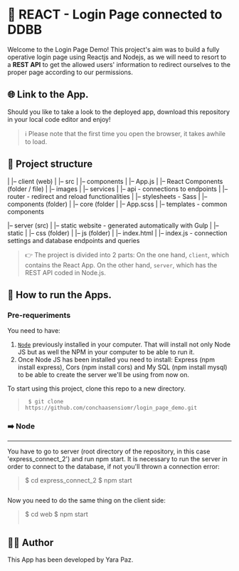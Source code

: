 # 🧍 REACT - Login Page connected to DDBB

Welcome to the Login Page Demo! This project's aim was to build a fully operative login page using Reactjs and Nodejs, as we will need to resort to a **REST API** to get the allowed users' information to redirect ourselves to the proper page according to our permissions.

## 🌐 Link to the App.

Should you like to take a look to the deployed app, download this repository in your local code editor and enjoy!

> ℹ️ Please note that the first time you open the browser, it takes awhile to load.


## 🧱 Project structure
|
|– client (web)
|   |– src
|     |– components
|       |– App.js
|       |– React Components (folder / file)
|     |– images
|     |– services
|       |– api - connections to endpoints
|       |– router - redirect and reload functionalities
|     |– stylesheets - Sass
|       |– components (folder)
|       |– core (folder
|       |– App.scss
|     |– templates - common components

|– server (src)
|   |– static website - generated automatically with Gulp
|       |– static
|          |– css (folder)
|          |– js (folder)
|       |– index.html 
|   |– index.js - connection settings and database endpoints and queries

> 👉 The project is divided into 2 parts: On the one hand, ```client```, which contains the React App. On the other hand, ```server```, which has the REST API coded in Node.js. 

## 🚀 How to run the Apps.

### Pre-requeriments

You need to have:
1. [```Node```](https://nodejs.org/es/) previously installed in your computer. That will install not only Node JS but as well the NPM in your computer to be able to run it.
2. Once Node JS has been installed you need to install: Express (npm install express), Cors (npm install cors) and My SQL (npm install mysql) to be able to create the server we'll be using from now on.

To start using this project, clone this repo to a new directory.
> ```console
>  $ git clone https://github.com/conchaasensiomr/login_page_demo.git
> ```

### ➡️ Node
***

You have to go to server (root directory of the repository, in this case 'express_connect_2') and run npm start. It is necessary to run the server in order to connect to the database, if not you'll thrown a connection error:

> $ cd express_connect_2
> $ npm start
> ```

Now you need to do the same thing on the client side:

> $ cd web
> $ npm start
> ```

## 👩‍💻 Author

This App has been developed by Yara Paz.
